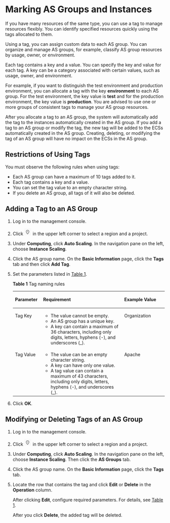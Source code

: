 # Marking AS Groups and Instances<a name="EN-US_TOPIC_0067025419"></a>

If you have many resources of the same type, you can use a tag to manage resources flexibly. You can identify specified resources quickly using the tags allocated to them.

Using a tag, you can assign custom data to each AS group. You can organize and manage AS groups, for example, classify AS group resources by usage, owner, or environment.

Each tag contains a key and a value. You can specify the key and value for each tag. A key can be a category associated with certain values, such as usage, owner, and environment.

For example, if you want to distinguish the test environment and production environment, you can allocate a tag with the key  **environment**  to each AS group. For the test environment, the key value is  **test**  and for the production environment, the key value is  **production**. You are advised to use one or more groups of consistent tags to manage your AS group resources.

After you allocate a tag to an AS group, the system will automatically add the tag to the instances automatically created in the AS group. If you add a tag to an AS group or modify the tag, the new tag will be added to the ECSs automatically created in the AS group. Creating, deleting, or modifying the tag of an AS group will have no impact on the ECSs in the AS group.

## Restrictions of Using Tags<a name="section7355112104225"></a>

You must observe the following rules when using tags:

-   Each AS group can have a maximum of 10 tags added to it.
-   Each tag contains a key and a value.
-   You can set the tag value to an empty character string.
-   If you delete an AS group, all tags of it will also be deleted.

## Adding a Tag to an AS Group<a name="section12477432195230"></a>

1.  Log in to the management console.
2.  Click  ![](figures/icon-region.png)  in the upper left corner to select a region and a project.
3.  Under  **Computing**, click  **Auto Scaling**. In the navigation pane on the left, choose  **Instance Scaling**.
4.  Click the AS group name. On the  **Basic Information**  page, click the  **Tags**  tab and then click  **Add Tag**.
5.  Set the parameters listed in  [Table 1](#table1794599823119).

    **Table  1**  Tag naming rules

    <a name="table1794599823119"></a>
    <table><thead align="left"><tr id="row2997812223119"><th class="cellrowborder" valign="top" width="18.54%" id="mcps1.2.4.1.1"><p id="p4367076523119"><a name="p4367076523119"></a><a name="p4367076523119"></a>Parameter</p>
    </th>
    <th class="cellrowborder" valign="top" width="53.39%" id="mcps1.2.4.1.2"><p id="p4767111023119"><a name="p4767111023119"></a><a name="p4767111023119"></a>Requirement</p>
    </th>
    <th class="cellrowborder" valign="top" width="28.07%" id="mcps1.2.4.1.3"><p id="p3615470723119"><a name="p3615470723119"></a><a name="p3615470723119"></a>Example Value</p>
    </th>
    </tr>
    </thead>
    <tbody><tr id="row5695691323119"><td class="cellrowborder" valign="top" width="18.54%" headers="mcps1.2.4.1.1 "><p id="p5010724023119"><a name="p5010724023119"></a><a name="p5010724023119"></a>Tag Key</p>
    </td>
    <td class="cellrowborder" valign="top" width="53.39%" headers="mcps1.2.4.1.2 "><a name="ul2321196023222"></a><a name="ul2321196023222"></a><ul id="ul2321196023222"><li>The value cannot be empty.</li><li>An AS group has a unique key.</li><li>A key can contain a maximum of 36 characters, including only digits, letters, hyphens (-), and underscores (_).</li></ul>
    </td>
    <td class="cellrowborder" valign="top" width="28.07%" headers="mcps1.2.4.1.3 "><p id="p5438834323119"><a name="p5438834323119"></a><a name="p5438834323119"></a>Organization</p>
    </td>
    </tr>
    <tr id="row1973304523119"><td class="cellrowborder" valign="top" width="18.54%" headers="mcps1.2.4.1.1 "><p id="p5487280123119"><a name="p5487280123119"></a><a name="p5487280123119"></a>Tag Value</p>
    </td>
    <td class="cellrowborder" valign="top" width="53.39%" headers="mcps1.2.4.1.2 "><a name="ul6706750105539"></a><a name="ul6706750105539"></a><ul id="ul6706750105539"><li>The value can be an empty character string.</li><li>A key can have only one value.</li><li>A tag value can contain a maximum of 43 characters, including only digits, letters, hyphens (-), and underscores (_).</li></ul>
    </td>
    <td class="cellrowborder" valign="top" width="28.07%" headers="mcps1.2.4.1.3 "><p id="p4850087723119"><a name="p4850087723119"></a><a name="p4850087723119"></a>Apache</p>
    </td>
    </tr>
    </tbody>
    </table>

6.  Click  **OK**.

## Modifying or Deleting Tags of an AS Group<a name="section8057725103917"></a>

1.  Log in to the management console.
2.  Click  ![](figures/icon-region.png)  in the upper left corner to select a region and a project.
3.  Under  **Computing**, click  **Auto Scaling**. In the navigation pane on the left, choose  **Instance Scaling**. Then click the  **AS Groups**  tab.
4.  Click the AS group name. On the  **Basic Information**  page, click the  **Tags**  tab.
5.  Locate the row that contains the tag and click  **Edit**  or  **Delete**  in the  **Operation**  column.

    After clicking  **Edit**, configure required parameters. For details, see  [Table 1](#table1794599823119).

    After you click  **Delete**, the added tag will be deleted.



